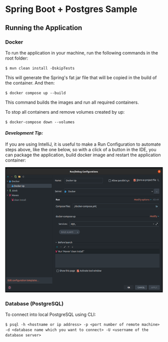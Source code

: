 # Spring Boot + Postgres Sample

## Running the Application

### Docker

To run the application in your machine, run the following commands in the root folder:

`$ mvn clean install -DskipTests`

This will generate the Spring's fat jar file that will be copied in the build of the container. And then:

`$ docker compose up --build`

This command builds the images and run all required containers.

To stop all containers and remove volumes created by up:

`$ docker-compose down --volumes`

#### *Development Tip:*

If you are using IntelliJ, it is useful to make a Run Configuration to automate steps above, 
like the one below, so with a click of a button in the IDE, you can package the application, build docker 
image and restart the application container:
<p align="center">
    <img src=".docker/images/intellij-docker-compose-config.png" alt="Logo" width="700" height="400">
</p>

### Database (PostgreSQL)

To connect into local PostgreSQL using CLI:

`$ psql -h <hostname or ip address> -p <port number of remote machine> -d <database name which you want to connect> -U <username of the database server>`